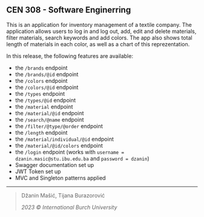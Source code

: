 ## CEN 308 - Software Enginerring

This is an application for inventory management of a textile company. The application allows users to log in and log out, add, edit and delete materials, filter materials, search keywords and add colors. The app also shows total length of materials in each color, as well as a chart of this reprezentation.

In this release, the following features are available:
- the `/brands` endpoint
- the `/brands/@id` endpoint
- the `/colors` endpoint
- the `/colors/@id` endpoint
- the `/types` endpoint
- the `/types/@id` endpoint
- the `/material` endpoint
- the `/material/@id` endpoint
- the `/search/@name` endpoint
- the `/filter/@type/@order` endpoint
- the `/length` endpoint
- the `/material/individual/@id` endpoint
- the `/material/@id/colors` endpoint
- the `/login` endpoint (works with `username = dzanin.masic@stu.ibu.edu.ba` and `password = dzanin`)
- Swagger documentation set up
- JWT Token set up
- MVC and Singleton patterns applied

---
> Džanin Mašić, Tijana Burazorović
> 
> *2023 © International Burch University*
